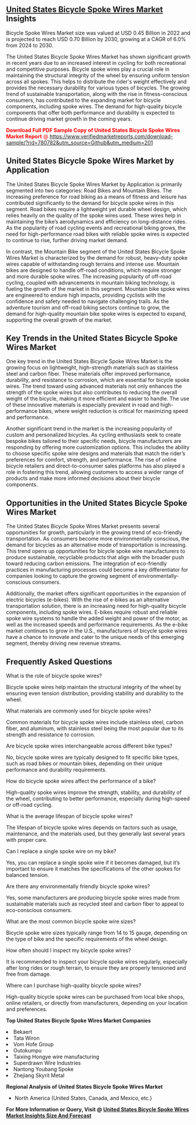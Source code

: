<h2><a href="https://www.verifiedmarketreports.com/download-sample/?rid=780782&amp;utm_source=Github&amp;utm_medium=201" target="_blank">United States Bicycle Spoke Wires Market</a> Insights</h2><p>Bicycle Spoke Wires Market size was valued at USD 0.45 Billion in 2022 and is projected to reach USD 0.70 Billion by 2030, growing at a CAGR of 6.0% from 2024 to 2030.</p><p><p>The United States Bicycle Spoke Wires Market has shown significant growth in recent years due to an increased interest in cycling for both recreational and competitive purposes. Bicycle spoke wires play a crucial role in maintaining the structural integrity of the wheel by ensuring uniform tension across all spokes. This helps to distribute the rider's weight effectively and provides the necessary durability for various types of bicycles. The growing trend of sustainable transportation, along with the rise in fitness-conscious consumers, has contributed to the expanding market for bicycle components, including spoke wires. The demand for high-quality bicycle components that offer both performance and durability is expected to continue driving market growth in the coming years.</p><p><p><span class=""><span style="color: #ff0000;"><strong>Download Full PDF Sample Copy of United States Bicycle Spoke Wires Market Report</strong> @ </span><a href="https://www.verifiedmarketreports.com/download-sample/?rid=780782&amp;utm_source=Github&amp;utm_medium=201" target="_blank">https://www.verifiedmarketreports.com/download-sample/?rid=780782&amp;utm_source=Github&amp;utm_medium=201</a></span></p></p><h2>United States Bicycle Spoke Wires Market by Application</h2><p>The United States Bicycle Spoke Wires Market by Application is primarily segmented into two categories: Road Bikes and Mountain Bikes. The increasing preference for road biking as a means of fitness and leisure has contributed significantly to the demand for bicycle spoke wires in this segment. Road bikes require a lightweight yet durable wheel design, which relies heavily on the quality of the spoke wires used. These wires help in maintaining the bike’s aerodynamics and efficiency on long-distance rides. As the popularity of road cycling events and recreational biking grows, the need for high-performance road bikes with reliable spoke wires is expected to continue to rise, further driving market demand.</p><p>In contrast, the Mountain Bike segment of the United States Bicycle Spoke Wires Market is characterized by the demand for robust, heavy-duty spoke wires capable of withstanding rough terrains and intense use. Mountain bikes are designed to handle off-road conditions, which require stronger and more durable spoke wires. The increasing popularity of off-road cycling, coupled with advancements in mountain biking technology, is fueling the growth of the market in this segment. Mountain bike spoke wires are engineered to endure high impacts, providing cyclists with the confidence and safety needed to navigate challenging trails. As the adventure tourism and off-road biking sectors continue to grow, the demand for high-quality mountain bike spoke wires is expected to expand, supporting the overall growth of the market.</p><h2>Key Trends in the United States Bicycle Spoke Wires Market</h2><p>One key trend in the United States Bicycle Spoke Wires Market is the growing focus on lightweight, high-strength materials such as stainless steel and carbon fiber. These materials offer improved performance, durability, and resistance to corrosion, which are essential for bicycle spoke wires. The trend toward using advanced materials not only enhances the strength of the spoke wires but also contributes to reducing the overall weight of the bicycle, making it more efficient and easier to handle. The use of these innovative materials is especially prevalent in road and high-performance bikes, where weight reduction is critical for maximizing speed and performance.</p><p>Another significant trend in the market is the increasing popularity of custom and personalized bicycles. As cycling enthusiasts seek to create bespoke bikes tailored to their specific needs, bicycle manufacturers are responding by offering more customization options. This includes the ability to choose specific spoke wire designs and materials that match the rider’s preferences for comfort, strength, and performance. The rise of online bicycle retailers and direct-to-consumer sales platforms has also played a role in fostering this trend, allowing customers to access a wider range of products and make more informed decisions about their bicycle components.</p><h2>Opportunities in the United States Bicycle Spoke Wires Market</h2><p>The United States Bicycle Spoke Wires Market presents several opportunities for growth, particularly in the growing trend of eco-friendly transportation. As consumers become more environmentally conscious, the demand for bicycles as an alternative mode of transportation is increasing. This trend opens up opportunities for bicycle spoke wire manufacturers to produce sustainable, recyclable products that align with the broader push toward reducing carbon emissions. The integration of eco-friendly practices in manufacturing processes could become a key differentiator for companies looking to capture the growing segment of environmentally-conscious consumers.</p><p>Additionally, the market offers significant opportunities in the expansion of electric bicycles (e-bikes). With the rise of e-bikes as an alternative transportation solution, there is an increasing need for high-quality bicycle components, including spoke wires. E-bikes require robust and reliable spoke wire systems to handle the added weight and power of the motor, as well as the increased speeds and performance requirements. As the e-bike market continues to grow in the U.S., manufacturers of bicycle spoke wires have a chance to innovate and cater to the unique needs of this emerging segment, thereby driving new revenue streams.</p><h2>Frequently Asked Questions</h2><p>What is the role of bicycle spoke wires?</p><p>Bicycle spoke wires help maintain the structural integrity of the wheel by ensuring even tension distribution, providing stability and durability to the wheel.</p><p>What materials are commonly used for bicycle spoke wires?</p><p>Common materials for bicycle spoke wires include stainless steel, carbon fiber, and aluminum, with stainless steel being the most popular due to its strength and resistance to corrosion.</p><p>Are bicycle spoke wires interchangeable across different bike types?</p><p>No, bicycle spoke wires are typically designed to fit specific bike types, such as road bikes or mountain bikes, depending on their unique performance and durability requirements.</p><p>How do bicycle spoke wires affect the performance of a bike?</p><p>High-quality spoke wires improve the strength, stability, and durability of the wheel, contributing to better performance, especially during high-speed or off-road cycling.</p><p>What is the average lifespan of bicycle spoke wires?</p><p>The lifespan of bicycle spoke wires depends on factors such as usage, maintenance, and the materials used, but they generally last several years with proper care.</p><p>Can I replace a single spoke wire on my bike?</p><p>Yes, you can replace a single spoke wire if it becomes damaged, but it’s important to ensure it matches the specifications of the other spokes for balanced tension.</p><p>Are there any environmentally friendly bicycle spoke wires?</p><p>Yes, some manufacturers are producing bicycle spoke wires made from sustainable materials such as recycled steel and carbon fiber to appeal to eco-conscious consumers.</p><p>What are the most common bicycle spoke wire sizes?</p><p>Bicycle spoke wire sizes typically range from 14 to 15 gauge, depending on the type of bike and the specific requirements of the wheel design.</p><p>How often should I inspect my bicycle spoke wires?</p><p>It is recommended to inspect your bicycle spoke wires regularly, especially after long rides or rough terrain, to ensure they are properly tensioned and free from damage.</p><p>Where can I purchase high-quality bicycle spoke wires?</p><p>High-quality bicycle spoke wires can be purchased from local bike shops, online retailers, or directly from manufacturers, depending on your location and preferences.</p></p><p><strong>Top United States Bicycle Spoke Wires Market Companies</strong></p><div data-test-id=""><p><li>Bekaert</li><li> Tata Wiron</li><li> Vom Hofe Group</li><li> Outokumpu</li><li> Taixing Hongye wire manufacturing</li><li> Superdrawn Wire Industries</li><li> Nantong Youbang Spoke</li><li> Zhejiang Skyrit Metal</li></p><div><strong>Regional Analysis of&nbsp;United States Bicycle Spoke Wires Market</strong></div><ul><li dir="ltr"><p dir="ltr">North America&nbsp;(United States, Canada, and Mexico, etc.)</p></li></ul><p><strong>For More Information or Query, Visit @&nbsp;</strong><strong><a href="https://www.verifiedmarketreports.com/product/bicycle-spoke-wires-market/?utm_source=Github&amp;utm_medium=201" target="_blank">United States Bicycle Spoke Wires Market Insights Size And Forecast</a></strong></p></div>
